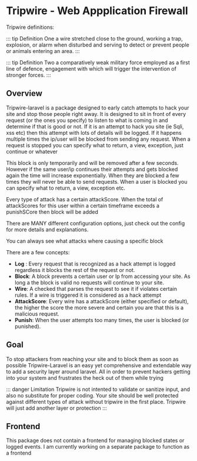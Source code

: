 # Tripwire - Web Appplication Firewall

Tripwire definitions:

::: tip Definition One
a wire stretched close to the ground, working a trap, explosion, or alarm when disturbed and serving to detect or prevent people or animals entering an area.
:::

::: tip Definition Two
a comparatively weak military force employed as a first line of defence, engagement with which will trigger the intervention of stronger forces.
:::

## Overview
Tripwire-laravel is a package designed to early catch attempts to hack your site and stop those people right away.
It is designed to sit in front of every request (or the ones you specify) to listen to what is coming in and determine if that is good or not.
If it is an attempt to hack you site (ie Sqli, xss etc) then this attempt with lots of details will be logged.
If it happens multiple times the ip/user will be blocked from sending any request.
When a request is stopped you can specify what to return, a view, exception, just continue or whatever

This block is only temporarily and will be removed after a few seconds. However if the same user/ip continues their attempts and gets blocked again the time will increase exponentially.
When they are blocked a few times they will never be able to send requests.
When a user is blocked you can specify what to return, a view, exception etc.

Every type of attack has a certain attackScore. When the total of attackScores for this user within a certain timeframe exceeds a punishSCore then block will be added

There are MANY different configuration options, just check out the config for more details and explanations.

You can always see what attacks where causing a specific block

There are a few concepts:
* **Log** : Every request that is recognized as a hack attempt is logged regardless it blocks the rest of the request or not.
* **Block**: A block prevents a certain user or Ip from accessing your site. As long a the block is valid no requests will continue to your site.
* **Wire**: A checked that parses the request to see it if violates certain rules. If a wire is triggered it is considered as a hack attempt
* **AttackScore**: Every wire has a attackScore (either specified or default), the higher the score the more severe and certain you are that this is a malicious request.
* **Punish**: When the user attempts too many times, the user is blocked (or punished).

## Goal
To stop attackers from reaching your site and to block them as soon as possible
Tripwire-Laravel is an easy yet comprehensive and extendable way to add a security layer around laravel.
All in order to prevent hackers getting into your system and frustrates the heck out of them while trying

::: danger Limitation
Tripwire is not intented to validate or sanitize input, and also no substitute for proper coding. Your site should be well protected against different types of attack without tripwire in the first place. Tripwire will just add another layer or protection
:::

## Frontend
This package does not contain a frontend for managing blocked states or logged events.
I am currently working on a separate package to function as a frontend
